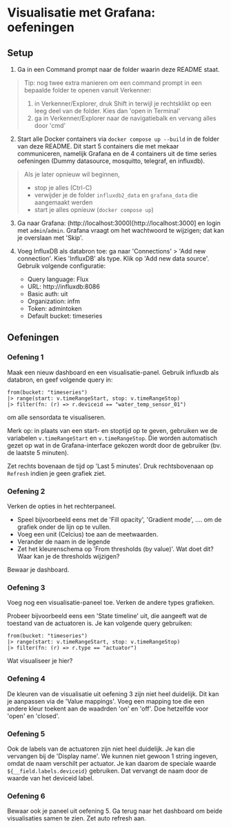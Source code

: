 # Visualisatie met Grafana: oefeningen

## Setup

1. Ga in een Command prompt naar de folder waarin deze README staat.

> Tip: nog twee extra manieren om een command prompt in een bepaalde folder te openen vanuit Verkenner:
> 1. in Verkenner/Explorer, druk Shift in terwijl je rechtsklikt op een leeg deel van de folder. Kies dan 'open in Terminal'
> 2. ga in Verkenner/Explorer naar de navigatiebalk en vervang alles door 'cmd'

2. Start alle Docker containers via
`docker compose up --build` in de folder van deze README. Dit start 5 containers die met mekaar communiceren, namelijk Grafana en de 4 containers uit de time series oefeningen (Dummy datasource, mosquitto, telegraf, en influxdb).

> Als je later opnieuw wil beginnen,
> - stop je alles (Ctrl-C)
> - verwijder je de folder `influxdb2_data` en `grafana_data` die aangemaakt werden
> - start je alles opnieuw (`docker compose up`)

3. Ga naar Grafana: (http://localhost:3000)[http://localhost:3000] en login met `admin`/`admin`. Grafana vraagt om het wachtwoord te wijzigen; dat kan je overslaan met 'Skip'.


4. Voeg InfluxDB als databron toe: ga naar 'Connections' > 'Add new connection'. Kies 'InfluxDB' als type. Klik op 'Add new data source'. Gebruik volgende configuratie:
    - Query language: Flux
    - URL: http://influxdb:8086
    - Basic auth: uit
    - Organization: infm
    - Token: admintoken
    - Default bucket: timeseries

## Oefeningen

### Oefening 1

Maak een nieuw dashboard en een visualisatie-panel. Gebruik influxdb als databron, en geef volgende query in:
```flux
from(bucket: "timeseries")
|> range(start: v.timeRangeStart, stop: v.timeRangeStop)
|> filter(fn: (r) => r.deviceid == "water_temp_sensor_01")
```
om alle sensordata te visualiseren.

Merk op: in plaats van een start- en stoptijd op te geven, gebruiken we de variabelen `v.timeRangeStart` en `v.timeRangeStop`. Die worden automatisch gezet op wat in de Grafana-interface gekozen wordt door de gebruiker (bv. de laatste 5 minuten).

Zet rechts bovenaan de tijd op 'Last 5 minutes'. Druk rechtsbovenaan op `Refresh` indien je geen grafiek ziet.

### Oefening 2

Verken de opties in het rechterpaneel.
- Speel bijvoorbeeld eens met de 'Fill opacity', 'Gradient mode', .... om de grafiek onder de lijn op te vullen.
- Voeg een unit (Celcius) toe aan de meetwaarden.
- Verander de naam in de legende
- Zet het kleurenschema op 'From thresholds (by value)'. Wat doet dit? Waar kan je de thresholds wijzigen?

Bewaar je dashboard. 

### Oefening 3

Voeg nog een visualisatie-paneel toe. Verken de andere types grafieken.

Probeer bijvoorbeeld eens een 'State timeline' uit, die aangeeft wat de toestand van de actuatoren is.
Je kan volgende query gebruiken:
```flux
from(bucket: "timeseries")
|> range(start: v.timeRangeStart, stop: v.timeRangeStop)
|> filter(fn: (r) => r.type == "actuator")
```

Wat visualiseer je hier?

### Oefening 4

De kleuren van de visualisatie uit oefening 3 zijn niet heel duidelijk.
Dit kan je aanpassen via de 'Value mappings'.
Voeg een mapping toe die een andere kleur toekent aan de waadrden 'on' en 'off'. Doe hetzelfde voor 'open' en 'closed'.

### Oefening 5

Ook de labels van de actuatoren zijn niet heel duidelijk.
Je kan die vervangen bij de 'Display name'.
We kunnen niet gewoon 1 string ingeven, omdat de naam verschilt per actuator.
Je kan daarom de speciale waarde `${__field.labels.deviceid}` gebruiken.
Dat vervangt de naam door de waarde van het deviceid label.

### Oefening 6
Bewaar ook je paneel uit oefening 5. Ga terug naar het dashboard om beide visualisaties samen te zien.
Zet auto refresh aan.